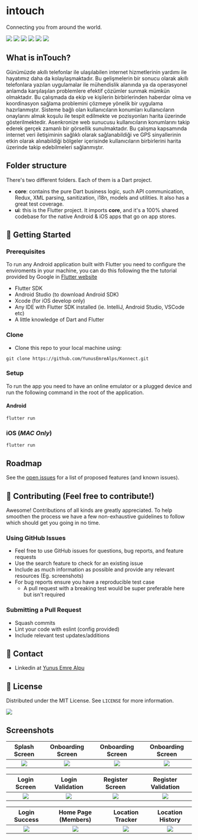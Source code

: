 # intouch

Connecting you from around the world.

![](https://github.com/YunusEmreAlps/inTouch/blob/master/intouch/ss/pre_1.jpg?raw=true)
![](https://github.com/YunusEmreAlps/inTouch/blob/master/intouch/ss/pre_2.jpg?raw=true)
![](https://github.com/YunusEmreAlps/inTouch/blob/master/intouch/ss/pre_3.jpg?raw=true)
![](https://github.com/YunusEmreAlps/inTouch/blob/master/intouch/ss/pre_4.jpg?raw=true)
![](https://github.com/YunusEmreAlps/inTouch/blob/master/intouch/ss/pre_5.jpg?raw=true)
![](https://github.com/YunusEmreAlps/inTouch/blob/master/intouch/ss/pre_6.jpg?raw=true)

<!-- ABOUT THE PROJECT -->
## What is inTouch?
Günümüzde akıllı telefonlar ile ulaşılabilen internet hizmetlerinin yardımı ile hayatımız daha da kolaylaşmaktadır. Bu gelişmelerin bir sonucu olarak akıllı telefonlara yazılan uygulamalar ile mühendislik alanında ya da operasyonel anlamda karşılaşılan problemlere efektif çözümler sunmak mümkün olmaktadır. Bu çalışmada da ekip ve kişilerin birbirlerinden haberdar olma ve koordinasyon sağlama problemini çözmeye yönelik bir uygulama hazırlanmıştır. Sisteme bağlı olan kullanıcıların konumları kullanıcıların onaylarını almak koşulu ile tespit edilmekte ve pozisyonları harita üzerinde gösterilmektedir. Asenkronize web sunucusu kullanıcıların konumlarını takip ederek gerçek zamanlı bir görsellik sunulmaktadır. Bu çalışma kapsamında internet veri iletişiminin sağlıklı olarak sağlanabildiği ve GPS sinyallerinin etkin olarak alınabildiği bölgeler içerisinde kullanıcıların birbirlerini harita üzerinde takip edebilmeleri sağlanmıştır.

## Folder structure
There's two different folders. Each of them is a Dart project.

* **core**: contains the pure Dart business logic, such API communication, Redux, XML parsing, sanitization, i18n, models and utilities. 
It also has a great test coverage.
* **ui**: this is the Flutter project. It imports **core**, and it's a 100% shared codebase for the native Android & iOS apps that go on app stores.

<!-- GETTING STARTED -->
## 🚀 Getting Started

### Prerequisites

To run any Android application built with Flutter you need to configure the enviroments in your machine, you can do this following the the tutorial provided by Google in [Flutter website](https://flutter.dev/docs/get-started/install)

- Flutter SDK
- Android Studio (to download Android SDK)
- Xcode (for iOS develop only)
- Any IDE with Flutter SDK installed (ie. IntelliJ, Android Studio, VSCode etc)
- A little knowledge of Dart and Flutter

### Clone

- Clone this repo to your local machine using:

```
git clone https://github.com/YunusEmreAlps/Konnect.git
```

### Setup

To run the app you need to have an online emulator or a plugged device and run the following command in the root of the application.

#### Android
```
flutter run
``` 
### iOS (_MAC Only_)

```
flutter run
``` 

<!-- ROADMAP -->
## Roadmap

See the [open issues](https://github.com/YunusEmreAlps/Konnect/issues) for a list of proposed features (and known issues).


<!-- CONTRIBUTING -->
## 🤔 Contributing (Feel free to contribute!)

Awesome! Contributions of all kinds are greatly appreciated. To help smoothen the process we have a few non-exhaustive guidelines to follow which should get you going in no time.

### Using GitHub Issues

- Feel free to use GitHub issues for questions, bug reports, and feature requests
- Use the search feature to check for an existing issue
- Include as much information as possible and provide any relevant resources (Eg. screenshots)
- For bug reports ensure you have a reproducible test case
  - A pull request with a breaking test would be super preferable here but isn't required

### Submitting a Pull Request

- Squash commits
- Lint your code with eslint (config provided)
- Include relevant test updates/additions

<!-- CONTACT -->
## 📌 Contact

- Linkedin at [Yunus Emre Alpu](https://www.linkedin.com/in/yunus-emre-alpu-5b1496151/)

<!-- LICENSE -->
## 📝 License

Distributed under the MIT License. See `LICENSE` for more information.

![](https://github.com/YunusEmreAlps/inTouch/blob/master/intouch/ss/locations.png?raw=true)

<!-- SCREENSHOTS -->
## Screenshots

Splash Screen              | Onboarding Screen             | Onboarding Screen               | Onboarding Screen
:-------------------------:|:-------------------------:|:-------------------------:|:-------------------------:
![](https://github.com/YunusEmreAlps/inTouch/blob/master/intouch/ss/1.png?raw=true)|![](https://github.com/YunusEmreAlps/inTouch/blob/master/intouch/ss/2.png?raw=true)|![](https://github.com/YunusEmreAlps/inTouch/blob/master/intouch/ss/3.png?raw=true)|![](https://github.com/YunusEmreAlps/inTouch/blob/master/intouch/ss/4.png?raw=true)|

Login Screen            | Login Validation             | Register Screen               | Register Validation
:-------------------------:|:-------------------------:|:-------------------------:|:-------------------------:
![](https://github.com/YunusEmreAlps/inTouch/blob/master/intouch/ss/5.png?raw=true)|![](https://github.com/YunusEmreAlps/inTouch/blob/master/intouch/ss/6.png?raw=true)|![](https://github.com/YunusEmreAlps/inTouch/blob/master/intouch/ss/7.png?raw=true)|![](https://github.com/YunusEmreAlps/inTouch/blob/master/intouch/ss/8.png?raw=true)|

Login Success              |  Home Page (Members)              | Location Tracker               | Location History
:-------------------------:|:-------------------------:|:-------------------------:|:-------------------------:
![](https://github.com/YunusEmreAlps/inTouch/blob/master/intouch/ss/9.png?raw=true)|![](https://github.com/YunusEmreAlps/inTouch/blob/master/intouch/ss/10.png?raw=true)|![](https://github.com/YunusEmreAlps/inTouch/blob/master/intouch/ss/11.png?raw=true)|![](https://github.com/YunusEmreAlps/inTouch/blob/master/intouch/ss/12.png?raw=true)|